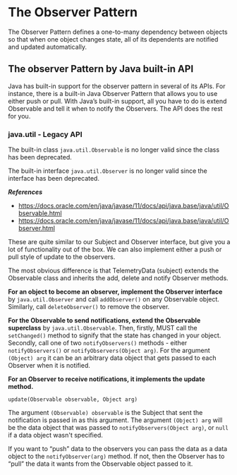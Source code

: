 # The Observer Pattern
The Observer Pattern defines a one-to-many dependency between objects so that when one object changes state, all of its dependents are notified and updated automatically.

## The observer Pattern by Java built-in API
Java has built-in support for the observer pattern in several of its APIs.
For instance, there is a built-in Java Observer Pattern that allows you to use either push or pull.
With Java’s built-in support, all you have to do is extend Observable and tell it when to notify the Observers. The API does the rest for you.

### java.util - Legacy API
The built-in class `java.util.Observable` is no longer valid since the class has been deprecated.

The built-in interface `java.util.Observer` is no longer valid since the interface has been deprecated.

***References***
- https://docs.oracle.com/en/java/javase/11/docs/api/java.base/java/util/Observable.html
- https://docs.oracle.com/en/java/javase/11/docs/api/java.base/java/util/Observer.html

These are quite similar to our Subject and Observer interface, but give you a lot of functionality out of the box. 
We can also implement either a push or pull style of update to the observers.


The most obvious difference is that TelemetryData (subject) extends the Observable class and inherits the add, delete and notify Observer methods.

**For an object to become an observer, implement the Observer interface** by `java.util.Observer` 
and call `addObserver()` on any Observable object. Similarly, call `deleteObserver()` to remove the observer.

**For the Observable to send notifications, extend the Observable superclass** by `java.util.Observable`.
Then, firstly, MUST call the `setChanged()` method to signify that the state has changed in your object.
Secondly, call one of two `notifyObservers()` methods - either `notifyObservers()` or `notifyObservers(Object arg)`.
For the argument `(Object) arg` it can be an arbitrary data object that gets passed to each Observer when it is notified.

**For an Observer to receive notifications, it implements the update method.**

`update(Observable observable, Object arg)`

The argument `(Observable) observable` is the Subject that sent the notification is passed in as this argument.
The argument `(Object) arg` will be the data object that was passed to `notifyObservers(Object arg)`, or `null` if a data object wasn't specified.

If you want to “push” data to the observers you can pass the data as a data object to the `notifyObserver(arg)` method. 
If not, then the Observer has to “pull” the data it wants from the Observable object passed to it.

